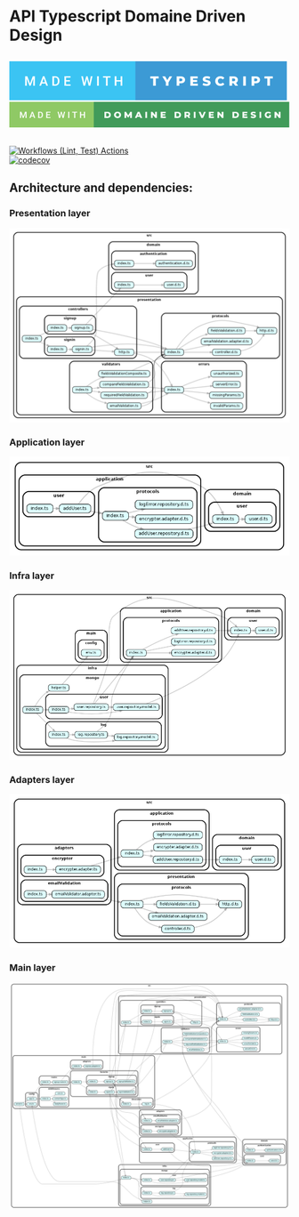 # API Typescript Domaine Driven Design

##

[![typescript](assets/made-with-typescript.svg)](https://www.typescriptlang.org)\
[![typescript](assets/made-with-domaine-driven-design.svg)](https://blog.octo.com/architecture-hexagonale-trois-principes-et-un-exemple-dimplementation)

##

[![Workflows (Lint, Test) Actions](https://github.com/rhannachi/api-ddd/actions/workflows/workflow.yml/badge.svg)](https://github.com/rhannachi/api-ddd/actions/workflows/workflow.yml)\
[![codecov](https://codecov.io/gh/rhannachi/api-ddd/branch/main/graph/badge.svg?token=0AE7QTRB6W)](https://codecov.io/gh/rhannachi/api-ddd)

## Architecture and dependencies:

### Presentation layer

![Presentation Layer](/assets/dependencies-presentation.png)

### Application layer

![Application Layer](/assets/dependencies-application.png)

### Infra layer

![Infra Layer](/assets/dependencies-infra.png)

### Adapters layer

![Adapters Layer](/assets/dependencies-adapters.png)

### Main layer

![Main Layer](/assets/dependencies-main.png)
